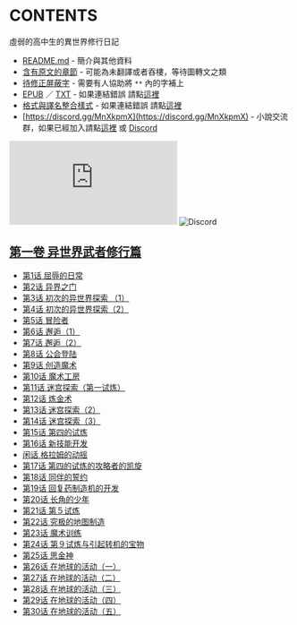 # CONTENTS

虛弱的高中生的異世界修行日記


- [README.md](README.md) - 簡介與其他資料
- [含有原文的章節](ja.md) - 可能為未翻譯或者吞樓，等待圖轉文之類
- [待修正屏蔽字](%E5%BE%85%E4%BF%AE%E6%AD%A3%E5%B1%8F%E8%94%BD%E5%AD%97.md) - 需要有人協助將 `**` 內的字補上
- [EPUB](https://gitlab.com/demonovel/epub-txt/blob/master/dmzj_out/%E8%99%9B%E5%BC%B1%E7%9A%84%E9%AB%98%E4%B8%AD%E7%94%9F%E7%9A%84%E7%95%B0%E4%B8%96%E7%95%8C%E4%BF%AE%E8%A1%8C%E6%97%A5%E8%A8%98.epub) ／ [TXT](https://gitlab.com/demonovel/epub-txt/blob/master/dmzj_out/out/%E8%99%9B%E5%BC%B1%E7%9A%84%E9%AB%98%E4%B8%AD%E7%94%9F%E7%9A%84%E7%95%B0%E4%B8%96%E7%95%8C%E4%BF%AE%E8%A1%8C%E6%97%A5%E8%A8%98.out.txt) - 如果連結錯誤 請點[這裡](https://gitlab.com/demonovel/epub-txt/tree/master)
- [格式與譯名整合樣式](https://github.com/bluelovers/node-novel/blob/master/lib/locales/%E8%99%9B%E5%BC%B1%E7%9A%84%E9%AB%98%E4%B8%AD%E7%94%9F%E7%9A%84%E7%95%B0%E4%B8%96%E7%95%8C%E4%BF%AE%E8%A1%8C%E6%97%A5%E8%A8%98.ts) - 如果連結錯誤 請點[這裡](https://github.com/bluelovers/node-novel/tree/master/lib/locales)
- [https://discord.gg/MnXkpmX](https://discord.gg/MnXkpmX) - 小說交流群，如果已經加入請點[這裡](https://discordapp.com/channels/467794087769014273/467794088285175809) 或 [Discord](https://discordapp.com/channels/@me)


![導航目錄](https://chart.apis.google.com/chart?cht=qr&chs=150x150&chl=https://gitee.com/bluelovers/novel/blob/master/dmzj_out/虛弱的高中生的異世界修行日記/導航目錄.md)  ![Discord](https://chart.apis.google.com/chart?cht=qr&chs=150x150&chl=https://discord.gg/MnXkpmX)




## [第一卷 异世界武者修行篇](00000_%E7%AC%AC%E4%B8%80%E5%8D%B7%20%E5%BC%82%E4%B8%96%E7%95%8C%E6%AD%A6%E8%80%85%E4%BF%AE%E8%A1%8C%E7%AF%87)

- [第1话 屈辱的日常](00000_%E7%AC%AC%E4%B8%80%E5%8D%B7%20%E5%BC%82%E4%B8%96%E7%95%8C%E6%AD%A6%E8%80%85%E4%BF%AE%E8%A1%8C%E7%AF%87/00020_%E7%AC%AC1%E8%AF%9D%20%E5%B1%88%E8%BE%B1%E7%9A%84%E6%97%A5%E5%B8%B8.txt)
- [第2话 异界之门](00000_%E7%AC%AC%E4%B8%80%E5%8D%B7%20%E5%BC%82%E4%B8%96%E7%95%8C%E6%AD%A6%E8%80%85%E4%BF%AE%E8%A1%8C%E7%AF%87/00030_%E7%AC%AC2%E8%AF%9D%20%E5%BC%82%E7%95%8C%E4%B9%8B%E9%97%A8.txt)
- [第3话 初次的异世界探索 （1）](00000_%E7%AC%AC%E4%B8%80%E5%8D%B7%20%E5%BC%82%E4%B8%96%E7%95%8C%E6%AD%A6%E8%80%85%E4%BF%AE%E8%A1%8C%E7%AF%87/00040_%E7%AC%AC3%E8%AF%9D%20%E5%88%9D%E6%AC%A1%E7%9A%84%E5%BC%82%E4%B8%96%E7%95%8C%E6%8E%A2%E7%B4%A2%20%EF%BC%881%EF%BC%89.txt)
- [第4话 初次的异世界探索（2）](00000_%E7%AC%AC%E4%B8%80%E5%8D%B7%20%E5%BC%82%E4%B8%96%E7%95%8C%E6%AD%A6%E8%80%85%E4%BF%AE%E8%A1%8C%E7%AF%87/00050_%E7%AC%AC4%E8%AF%9D%20%E5%88%9D%E6%AC%A1%E7%9A%84%E5%BC%82%E4%B8%96%E7%95%8C%E6%8E%A2%E7%B4%A2%EF%BC%882%EF%BC%89.txt)
- [第5话 冒险者](00000_%E7%AC%AC%E4%B8%80%E5%8D%B7%20%E5%BC%82%E4%B8%96%E7%95%8C%E6%AD%A6%E8%80%85%E4%BF%AE%E8%A1%8C%E7%AF%87/00060_%E7%AC%AC5%E8%AF%9D%20%E5%86%92%E9%99%A9%E8%80%85.txt)
- [第6话 邂逅（1）](00000_%E7%AC%AC%E4%B8%80%E5%8D%B7%20%E5%BC%82%E4%B8%96%E7%95%8C%E6%AD%A6%E8%80%85%E4%BF%AE%E8%A1%8C%E7%AF%87/00070_%E7%AC%AC6%E8%AF%9D%20%E9%82%82%E9%80%85%EF%BC%881%EF%BC%89.txt)
- [第7话 邂逅（2）](00000_%E7%AC%AC%E4%B8%80%E5%8D%B7%20%E5%BC%82%E4%B8%96%E7%95%8C%E6%AD%A6%E8%80%85%E4%BF%AE%E8%A1%8C%E7%AF%87/00080_%E7%AC%AC7%E8%AF%9D%20%E9%82%82%E9%80%85%EF%BC%882%EF%BC%89.txt)
- [第8话 公会登陆](00000_%E7%AC%AC%E4%B8%80%E5%8D%B7%20%E5%BC%82%E4%B8%96%E7%95%8C%E6%AD%A6%E8%80%85%E4%BF%AE%E8%A1%8C%E7%AF%87/00090_%E7%AC%AC8%E8%AF%9D%20%E5%85%AC%E4%BC%9A%E7%99%BB%E9%99%86.txt)
- [第9话 创造魔术](00000_%E7%AC%AC%E4%B8%80%E5%8D%B7%20%E5%BC%82%E4%B8%96%E7%95%8C%E6%AD%A6%E8%80%85%E4%BF%AE%E8%A1%8C%E7%AF%87/00100_%E7%AC%AC9%E8%AF%9D%20%E5%88%9B%E9%80%A0%E9%AD%94%E6%9C%AF.txt)
- [第10话 魔术工房](00000_%E7%AC%AC%E4%B8%80%E5%8D%B7%20%E5%BC%82%E4%B8%96%E7%95%8C%E6%AD%A6%E8%80%85%E4%BF%AE%E8%A1%8C%E7%AF%87/00110_%E7%AC%AC10%E8%AF%9D%20%E9%AD%94%E6%9C%AF%E5%B7%A5%E6%88%BF.txt)
- [第11话 迷宫探索（第一试炼）](00000_%E7%AC%AC%E4%B8%80%E5%8D%B7%20%E5%BC%82%E4%B8%96%E7%95%8C%E6%AD%A6%E8%80%85%E4%BF%AE%E8%A1%8C%E7%AF%87/00120_%E7%AC%AC11%E8%AF%9D%20%E8%BF%B7%E5%AE%AB%E6%8E%A2%E7%B4%A2%EF%BC%88%E7%AC%AC%E4%B8%80%E8%AF%95%E7%82%BC%EF%BC%89.txt)
- [第12话 炼金术](00000_%E7%AC%AC%E4%B8%80%E5%8D%B7%20%E5%BC%82%E4%B8%96%E7%95%8C%E6%AD%A6%E8%80%85%E4%BF%AE%E8%A1%8C%E7%AF%87/00130_%E7%AC%AC12%E8%AF%9D%20%E7%82%BC%E9%87%91%E6%9C%AF.txt)
- [第13话 迷宫探索（2）](00000_%E7%AC%AC%E4%B8%80%E5%8D%B7%20%E5%BC%82%E4%B8%96%E7%95%8C%E6%AD%A6%E8%80%85%E4%BF%AE%E8%A1%8C%E7%AF%87/00140_%E7%AC%AC13%E8%AF%9D%20%E8%BF%B7%E5%AE%AB%E6%8E%A2%E7%B4%A2%EF%BC%882%EF%BC%89.txt)
- [第14话 迷宫探索（3）](00000_%E7%AC%AC%E4%B8%80%E5%8D%B7%20%E5%BC%82%E4%B8%96%E7%95%8C%E6%AD%A6%E8%80%85%E4%BF%AE%E8%A1%8C%E7%AF%87/00150_%E7%AC%AC14%E8%AF%9D%20%E8%BF%B7%E5%AE%AB%E6%8E%A2%E7%B4%A2%EF%BC%883%EF%BC%89.txt)
- [第15话 第四的试炼](00000_%E7%AC%AC%E4%B8%80%E5%8D%B7%20%E5%BC%82%E4%B8%96%E7%95%8C%E6%AD%A6%E8%80%85%E4%BF%AE%E8%A1%8C%E7%AF%87/00160_%E7%AC%AC15%E8%AF%9D%20%E7%AC%AC%E5%9B%9B%E7%9A%84%E8%AF%95%E7%82%BC.txt)
- [第16话 新技能开发](00000_%E7%AC%AC%E4%B8%80%E5%8D%B7%20%E5%BC%82%E4%B8%96%E7%95%8C%E6%AD%A6%E8%80%85%E4%BF%AE%E8%A1%8C%E7%AF%87/00170_%E7%AC%AC16%E8%AF%9D%20%E6%96%B0%E6%8A%80%E8%83%BD%E5%BC%80%E5%8F%91.txt)
- [闲话 格拉姆的动摇](00000_%E7%AC%AC%E4%B8%80%E5%8D%B7%20%E5%BC%82%E4%B8%96%E7%95%8C%E6%AD%A6%E8%80%85%E4%BF%AE%E8%A1%8C%E7%AF%87/00180_%E9%97%B2%E8%AF%9D%20%E6%A0%BC%E6%8B%89%E5%A7%86%E7%9A%84%E5%8A%A8%E6%91%87.txt)
- [第17话 第四的试炼的攻略者的凯旋](00000_%E7%AC%AC%E4%B8%80%E5%8D%B7%20%E5%BC%82%E4%B8%96%E7%95%8C%E6%AD%A6%E8%80%85%E4%BF%AE%E8%A1%8C%E7%AF%87/00190_%E7%AC%AC17%E8%AF%9D%20%E7%AC%AC%E5%9B%9B%E7%9A%84%E8%AF%95%E7%82%BC%E7%9A%84%E6%94%BB%E7%95%A5%E8%80%85%E7%9A%84%E5%87%AF%E6%97%8B.txt)
- [第18话 同伴的誓约](00000_%E7%AC%AC%E4%B8%80%E5%8D%B7%20%E5%BC%82%E4%B8%96%E7%95%8C%E6%AD%A6%E8%80%85%E4%BF%AE%E8%A1%8C%E7%AF%87/00200_%E7%AC%AC18%E8%AF%9D%20%E5%90%8C%E4%BC%B4%E7%9A%84%E8%AA%93%E7%BA%A6.txt)
- [第19话 回复药制造机的开发](00000_%E7%AC%AC%E4%B8%80%E5%8D%B7%20%E5%BC%82%E4%B8%96%E7%95%8C%E6%AD%A6%E8%80%85%E4%BF%AE%E8%A1%8C%E7%AF%87/00210_%E7%AC%AC19%E8%AF%9D%20%E5%9B%9E%E5%A4%8D%E8%8D%AF%E5%88%B6%E9%80%A0%E6%9C%BA%E7%9A%84%E5%BC%80%E5%8F%91.txt)
- [第20话 长角的少年](00000_%E7%AC%AC%E4%B8%80%E5%8D%B7%20%E5%BC%82%E4%B8%96%E7%95%8C%E6%AD%A6%E8%80%85%E4%BF%AE%E8%A1%8C%E7%AF%87/00220_%E7%AC%AC20%E8%AF%9D%20%E9%95%BF%E8%A7%92%E7%9A%84%E5%B0%91%E5%B9%B4.txt)
- [第21话 第５试炼](00000_%E7%AC%AC%E4%B8%80%E5%8D%B7%20%E5%BC%82%E4%B8%96%E7%95%8C%E6%AD%A6%E8%80%85%E4%BF%AE%E8%A1%8C%E7%AF%87/00230_%E7%AC%AC21%E8%AF%9D%20%E7%AC%AC%EF%BC%95%E8%AF%95%E7%82%BC.txt)
- [第22话 究极的地图制造](00000_%E7%AC%AC%E4%B8%80%E5%8D%B7%20%E5%BC%82%E4%B8%96%E7%95%8C%E6%AD%A6%E8%80%85%E4%BF%AE%E8%A1%8C%E7%AF%87/00240_%E7%AC%AC22%E8%AF%9D%20%E7%A9%B6%E6%9E%81%E7%9A%84%E5%9C%B0%E5%9B%BE%E5%88%B6%E9%80%A0.txt)
- [第23话 魔术训练](00000_%E7%AC%AC%E4%B8%80%E5%8D%B7%20%E5%BC%82%E4%B8%96%E7%95%8C%E6%AD%A6%E8%80%85%E4%BF%AE%E8%A1%8C%E7%AF%87/00250_%E7%AC%AC23%E8%AF%9D%20%E9%AD%94%E6%9C%AF%E8%AE%AD%E7%BB%83.txt)
- [第24话 第９试炼与引起转机的宝物](00000_%E7%AC%AC%E4%B8%80%E5%8D%B7%20%E5%BC%82%E4%B8%96%E7%95%8C%E6%AD%A6%E8%80%85%E4%BF%AE%E8%A1%8C%E7%AF%87/00260_%E7%AC%AC24%E8%AF%9D%20%E7%AC%AC%EF%BC%99%E8%AF%95%E7%82%BC%E4%B8%8E%E5%BC%95%E8%B5%B7%E8%BD%AC%E6%9C%BA%E7%9A%84%E5%AE%9D%E7%89%A9.txt)
- [第25话 思金神](00000_%E7%AC%AC%E4%B8%80%E5%8D%B7%20%E5%BC%82%E4%B8%96%E7%95%8C%E6%AD%A6%E8%80%85%E4%BF%AE%E8%A1%8C%E7%AF%87/00270_%E7%AC%AC25%E8%AF%9D%20%E6%80%9D%E9%87%91%E7%A5%9E.txt)
- [第26话 在地球的活动（一）](00000_%E7%AC%AC%E4%B8%80%E5%8D%B7%20%E5%BC%82%E4%B8%96%E7%95%8C%E6%AD%A6%E8%80%85%E4%BF%AE%E8%A1%8C%E7%AF%87/00280_%E7%AC%AC26%E8%AF%9D%20%E5%9C%A8%E5%9C%B0%E7%90%83%E7%9A%84%E6%B4%BB%E5%8A%A8%EF%BC%88%E4%B8%80%EF%BC%89.txt)
- [第27话 在地球的活动（二）](00000_%E7%AC%AC%E4%B8%80%E5%8D%B7%20%E5%BC%82%E4%B8%96%E7%95%8C%E6%AD%A6%E8%80%85%E4%BF%AE%E8%A1%8C%E7%AF%87/00290_%E7%AC%AC27%E8%AF%9D%20%E5%9C%A8%E5%9C%B0%E7%90%83%E7%9A%84%E6%B4%BB%E5%8A%A8%EF%BC%88%E4%BA%8C%EF%BC%89.txt)
- [第28话 在地球的活动（三）](00000_%E7%AC%AC%E4%B8%80%E5%8D%B7%20%E5%BC%82%E4%B8%96%E7%95%8C%E6%AD%A6%E8%80%85%E4%BF%AE%E8%A1%8C%E7%AF%87/00300_%E7%AC%AC28%E8%AF%9D%20%E5%9C%A8%E5%9C%B0%E7%90%83%E7%9A%84%E6%B4%BB%E5%8A%A8%EF%BC%88%E4%B8%89%EF%BC%89.txt)
- [第29话 在地球的活动（四）](00000_%E7%AC%AC%E4%B8%80%E5%8D%B7%20%E5%BC%82%E4%B8%96%E7%95%8C%E6%AD%A6%E8%80%85%E4%BF%AE%E8%A1%8C%E7%AF%87/00310_%E7%AC%AC29%E8%AF%9D%20%E5%9C%A8%E5%9C%B0%E7%90%83%E7%9A%84%E6%B4%BB%E5%8A%A8%EF%BC%88%E5%9B%9B%EF%BC%89.txt)
- [第30话 在地球的活动（五）](00000_%E7%AC%AC%E4%B8%80%E5%8D%B7%20%E5%BC%82%E4%B8%96%E7%95%8C%E6%AD%A6%E8%80%85%E4%BF%AE%E8%A1%8C%E7%AF%87/00320_%E7%AC%AC30%E8%AF%9D%20%E5%9C%A8%E5%9C%B0%E7%90%83%E7%9A%84%E6%B4%BB%E5%8A%A8%EF%BC%88%E4%BA%94%EF%BC%89.txt)

